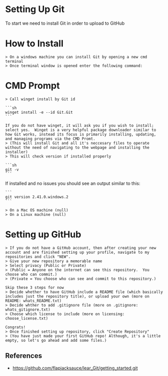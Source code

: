 # Setting Up Git 

To start we need to install Git in order to upload to GitHub  

# How to Install  

    > On a windows machine you can install Git by opening a new cmd terminal  
    > Once terminal window is opened enter the following command:  

# CMD Prompt  

    > Call winget install by Git id

    ```sh
	winget install -e --id Git.Git
	```  
	
	If you do not have winget, it will ask you if you wish to install; select yes.  Winget is a very helpful package downloader similar to how Git works, instead its focus is primarily installing, updating, and managing programs via the CMD Promt.  
    > (This will install Git and all it's neccesary files to operate without the need of navigating to the webpage and installing the installer)
    > This will check version if installed properly  

    ```sh
    git -v
    ```

   If installed and no issues you should see an output similar to this:  

    ```
    git version 2.41.0.windows.2
    ```

    > On a Mac OS machine (null)  
    > On a Linux machine (null)  

# Setting up GitHub

    > If you do not have a GitHub account, then after creating your new account and are finished setting up your profile, navigate to my repositories and click "NEW".  
    > Give your new repository a memorable name  
    > Select privacy (Public or Private)  
    > (Public = Anyone on the internet can see this repository.  You choose who can commit.)  
    > (Private = You choose who can see and commit to this repository.)  

    Skip these 3 steps for now
    > Decide whether to have GitHub include a README file (which basically includes just the repository title), or upload your own (more on README: whats_README.txt)  
    > Decide whther to add .gitignore file (more on .gitignore: whats_gitignore.txt)  
    > Choose which license to include (more on licensing: choose_license.txt)  

    Congrats!
    > Once finished setting up repository, click "Create Repository"  
    > (You have just made your first GitHub repo! Although, it's a little empty, so let's go ahead and add some files.)  
	
## References

* https://github.com/flapjacksauce/lear_Git/getting_started.git